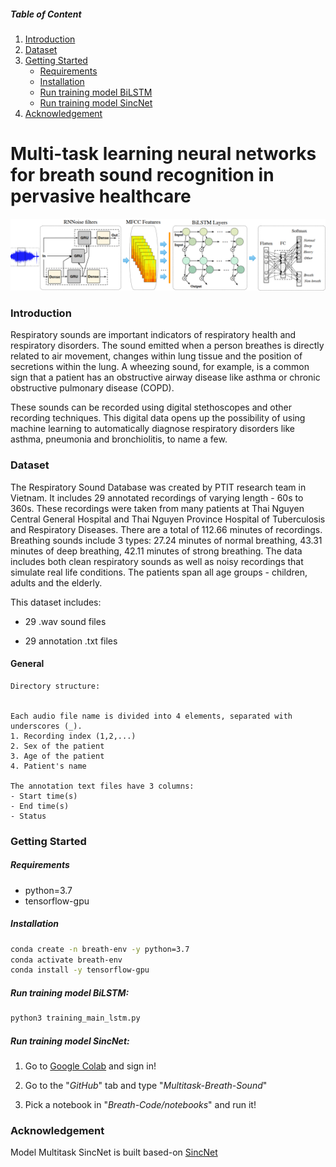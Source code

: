 ##### Table of Content

1. [Introduction](#introduction)
1. [Dataset](#dataset)
1. [Getting Started](#getting-started)
	- [Requirements](#requirements)
    - [Installation](#installation)
	- [Run training model BiLSTM](#run-training-model-biLSTM)
    - [Run training model SincNet](#run-training-model-sincNet)
1. [Acknowledgement](#acknowledgement)


# Multi-task learning neural networks for breath sound recognition in pervasive healthcare

![](Breath-Code/figures/bilstm.png)

### Introduction
Respiratory sounds are important indicators of respiratory health and respiratory disorders. The sound emitted when a person breathes is directly related to air movement, changes within lung tissue and the position of secretions within the lung. A wheezing sound, for example, is a common sign that a patient has an obstructive airway disease like asthma or chronic obstructive pulmonary disease (COPD). 

These sounds can be recorded using digital stethoscopes and other recording techniques. This digital data opens up the possibility of using machine learning to automatically diagnose respiratory disorders like asthma, pneumonia and bronchiolitis, to name a few.

### Dataset
The Respiratory Sound Database was created by PTIT research team in Vietnam. It includes 29 annotated recordings of varying length - 60s to 360s. These recordings were taken from many patients at Thai Nguyen Central General Hospital and Thai Nguyen Province Hospital of Tuberculosis and Respiratory Diseases. There are a total of 112.66 minutes of recordings. Breathing sounds include 3 types: 27.24 minutes of normal breathing, 43.31 minutes of deep breathing, 42.11 minutes of strong breathing. The data includes both clean respiratory sounds as well as noisy recordings that simulate real life conditions. The patients span all age groups - children, adults and the elderly.

This dataset includes:

- 29 .wav sound files 

- 29 annotation .txt files

#### General
```
Directory structure:


Each audio file name is divided into 4 elements, separated with underscores (_).
1. Recording index (1,2,...)
2. Sex of the patient
3. Age of the patient
4. Patient's name

The annotation text files have 3 columns:
- Start time(s)
- End time(s)
- Status

```

### Getting Started

##### Requirements

- python=3.7
- tensorflow-gpu

##### Installation

```sh
conda create -n breath-env -y python=3.7
conda activate breath-env
conda install -y tensorflow-gpu
```

##### Run training model BiLSTM: 
```sh
python3 training_main_lstm.py
```

##### Run training model SincNet: 
1. Go to [Google Colab](https://colab.research.google.com) and sign in!

2. Go to the "*GitHub*" tab and type "*Multitask-Breath-Sound*"

3. Pick a notebook in "*Breath-Code/notebooks*" and run it!

### Acknowledgement
Model Multitask SincNet is built based-on [SincNet](https://github.com/mravanelli/SincNet)
